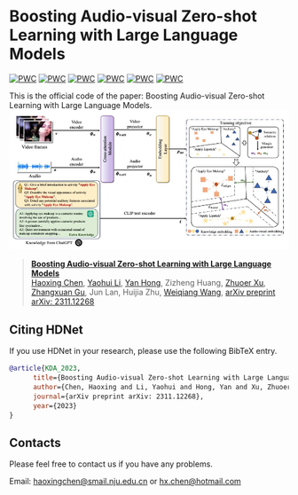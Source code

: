 # Boosting Audio-visual Zero-shot Learning with Large Language Models

[![PWC](https://img.shields.io/endpoint.svg?url=https://paperswithcode.com/badge/boosting-audio-visual-zero-shot-learning-with/gzsl-video-classification-on-activitynet-gzsl)](https://paperswithcode.com/sota/gzsl-video-classification-on-activitynet-gzsl?p=boosting-audio-visual-zero-shot-learning-with)
[![PWC](https://img.shields.io/endpoint.svg?url=https://paperswithcode.com/badge/boosting-audio-visual-zero-shot-learning-with/gzsl-video-classification-on-activitynet-gzsl-1)](https://paperswithcode.com/sota/gzsl-video-classification-on-activitynet-gzsl-1?p=boosting-audio-visual-zero-shot-learning-with)
[![PWC](https://img.shields.io/endpoint.svg?url=https://paperswithcode.com/badge/boosting-audio-visual-zero-shot-learning-with/gzsl-video-classification-on-ucf-gzsl-cls)](https://paperswithcode.com/sota/gzsl-video-classification-on-ucf-gzsl-cls?p=boosting-audio-visual-zero-shot-learning-with)
[![PWC](https://img.shields.io/endpoint.svg?url=https://paperswithcode.com/badge/boosting-audio-visual-zero-shot-learning-with/gzsl-video-classification-on-ucf-gzsl-main)](https://paperswithcode.com/sota/gzsl-video-classification-on-ucf-gzsl-main?p=boosting-audio-visual-zero-shot-learning-with)
[![PWC](https://img.shields.io/endpoint.svg?url=https://paperswithcode.com/badge/boosting-audio-visual-zero-shot-learning-with/gzsl-video-classification-on-vggsound-gzsl)](https://paperswithcode.com/sota/gzsl-video-classification-on-vggsound-gzsl?p=boosting-audio-visual-zero-shot-learning-with)
[![PWC](https://img.shields.io/endpoint.svg?url=https://paperswithcode.com/badge/boosting-audio-visual-zero-shot-learning-with/gzsl-video-classification-on-vggsound-gzsl-1)](https://paperswithcode.com/sota/gzsl-video-classification-on-vggsound-gzsl-1?p=boosting-audio-visual-zero-shot-learning-with)

This is the official code of the paper: Boosting Audio-visual Zero-shot Learning with Large Language Models.
![](Doc/kda.jpg)
> [**Boosting Audio-visual Zero-shot Learning with Large Language Models**](https://arxiv.org/abs/2311.12268)               
> [Haoxing Chen](https://scholar.google.com/citations?hl=zh-CN&pli=1&user=BnS7HzAAAAAJ), [Yaohui Li](https://scholar.google.com/citations?user=pC2kmQoAAAAJ&hl=zh-CN), [Yan Hong](https://scholar.google.com/citations?user=ztq5-xcAAAAJ&hl=zh-CN), Zizheng Huang, [Zhuoer Xu](https://scholar.google.com/citations?user=na24qQoAAAAJ&hl=zh-CN&oi=ao), [Zhangxuan Gu](https://scholar.google.com/citations?user=Wkp3s68AAAAJ&hl=zh-CN&oi=ao), Jun Lan, Huijia Zhu, [Weiqiang Wang](https://scholar.google.com/citations?hl=zh-CN&user=yZ5iffAAAAAJ), [arXiv preprint arXiv: 2311.12268](https://arxiv.org/abs/2311.12268) 

## Citing HDNet
If you use HDNet in your research, please use the following BibTeX entry.

```BibTeX
@article{KDA_2023,
      title={Boosting Audio-visual Zero-shot Learning with Large Language Models},
      author={Chen, Haoxing and Li, Yaohui and Hong, Yan and Xu, Zhuoer and Gu, Zhangxuan and Lan, Jun and Zhu, Huijia and Wang, Weiqiang},
      journal={arXiv preprint arXiv: 2311.12268},
      year={2023}
}
```

## Contacts
Please feel free to contact us if you have any problems.

Email: [haoxingchen@smail.nju.edu.cn](haoxingchen@smail.nju.edu.cn) or [hx.chen@hotmail.com](chen@hotmail.com)
